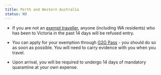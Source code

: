 ```yaml
---
title: Perth and Western Australia
status: NO
---
```


- If you are not an [exempt traveller][advice], anyone (including WA residents)
  who has been to Victoria in the past 14 days will be refused entry.

- You can apply for your exemption through [G2G Pass][g2g] - you should do so as
  soon as possible. You will need to carry evidence with you when you travel.

- Upon arrival, you will be required to undergo 14 days of mandatory quarantine
  at your own expense.

[advice]:
  https://www.wa.gov.au/government/publications/victoria-arrivals-frequently-asked-questions
[g2g]: https://www.g2gpass.com.au/
